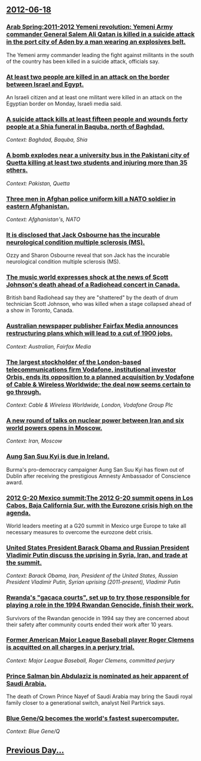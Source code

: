 ## [2012-06-18](/news/2012/06/18/index.md)

### [Arab Spring:2011-2012 Yemeni revolution: Yemeni Army commander General Salem Ali Qatan is killed in a suicide attack in the port city of Aden by a man wearing an explosives belt. ](/news/2012/06/18/arab-spring-p2011a2012-yemeni-revolution-yemeni-army-commander-general-salem-ali-qatan-is-killed-in-a-suicide-attack-in-the-port-city-of.md)
The Yemeni army commander leading the fight against militants in the south of the country has been killed in a suicide attack, officials say.

### [At least two people are killed in an attack on the border between Israel and Egypt. ](/news/2012/06/18/at-least-two-people-are-killed-in-an-attack-on-the-border-between-israel-and-egypt.md)
An Israeli citizen and at least one militant were killed in an attack on the Egyptian border on Monday, Israeli media said.

### [A suicide attack kills at least fifteen people and wounds forty people at a Shia funeral in Baquba, north of Baghdad.](/news/2012/06/18/a-suicide-attack-kills-at-least-fifteen-people-and-wounds-forty-people-at-a-shia-funeral-in-baquba-north-of-baghdad.md)
_Context: Baghdad, Baquba, Shia_

### [A bomb explodes near a university bus in the Pakistani city of Quetta killing at least two students and injuring more than 35 others. ](/news/2012/06/18/a-bomb-explodes-near-a-university-bus-in-the-pakistani-city-of-quetta-killing-at-least-two-students-and-injuring-more-than-35-others.md)
_Context: Pakistan, Quetta_

### [Three men in Afghan police uniform kill a NATO soldier in eastern Afghanistan.](/news/2012/06/18/three-men-in-afghan-police-uniform-kill-a-nato-soldier-in-eastern-afghanistan.md)
_Context: Afghanistan's, NATO_

### [It is disclosed that Jack Osbourne has the incurable neurological condition multiple sclerosis (MS). ](/news/2012/06/18/it-is-disclosed-that-jack-osbourne-has-the-incurable-neurological-condition-multiple-sclerosis-ms.md)
Ozzy and Sharon Osbourne reveal that son Jack has the incurable neurological condition multiple sclerosis (MS).

### [The music world expresses shock at the news of Scott Johnson's death ahead of a Radiohead concert in Canada. ](/news/2012/06/18/the-music-world-expresses-shock-at-the-news-of-scott-johnson-s-death-ahead-of-a-radiohead-concert-in-canada.md)
British band Radiohead say they are &quot;shattered&quot; by the death of drum technician Scott Johnson, who was killed when a stage collapsed ahead of a show in Toronto, Canada.

### [Australian newspaper publisher Fairfax Media announces restructuring plans which will lead to a cut of 1900 jobs. ](/news/2012/06/18/australian-newspaper-publisher-fairfax-media-announces-restructuring-plans-which-will-lead-to-a-cut-of-1900-jobs.md)
_Context: Australian, Fairfax Media_

### [The largest stockholder of the London-based telecommunications firm Vodafone, institutional investor Orbis, ends its opposition to a planned acquisition by Vodafone of Cable & Wireless Worldwide; the deal now seems certain to go through. ](/news/2012/06/18/the-largest-stockholder-of-the-london-based-telecommunications-firm-vodafone-institutional-investor-orbis-ends-its-opposition-to-a-planned.md)
_Context: Cable & Wireless Worldwide, London, Vodafone Group Plc_

### [A new round of talks on nuclear power between Iran and six world powers opens in Moscow. ](/news/2012/06/18/a-new-round-of-talks-on-nuclear-power-between-iran-and-six-world-powers-opens-in-moscow.md)
_Context: Iran, Moscow_

### [Aung San Suu Kyi is due in Ireland. ](/news/2012/06/18/aung-san-suu-kyi-is-due-in-ireland.md)
Burma&#39;s pro-democracy campaigner Aung San Suu Kyi has flown out of Dublin after receiving the prestigious Amnesty Ambassador of Conscience award.

### [2012 G-20 Mexico summit:The 2012 G-20 summit opens in Los Cabos, Baja California Sur, with the Eurozone crisis high on the agenda. ](/news/2012/06/18/2012-g-20-mexico-summit-pthe-2012-g-20-summit-opens-in-los-cabos-baja-california-sur-with-the-eurozone-crisis-high-on-the-agenda.md)
World leaders meeting at a G20 summit in Mexico urge Europe to take all necessary measures to overcome the eurozone debt crisis.

### [United States President Barack Obama and Russian President Vladimir Putin discuss the uprising in Syria, Iran, and trade at the summit. ](/news/2012/06/18/united-states-president-barack-obama-and-russian-president-vladimir-putin-discuss-the-uprising-in-syria-iran-and-trade-at-the-summit.md)
_Context: Barack Obama, Iran, President of the United States, Russian President Vladimir Putin, Syrian uprising (2011-present), Vladimir Putin_

### [Rwanda's "gacaca courts", set up to try those responsible for playing a role in the 1994 Rwandan Genocide, finish their work. ](/news/2012/06/18/rwanda-s-gacaca-courts-set-up-to-try-those-responsible-for-playing-a-role-in-the-1994-rwandan-genocide-finish-their-work.md)
Survivors of the Rwandan genocide in 1994 say they are concerned about their safety after community courts ended their work after 10 years.

### [Former American Major League Baseball player Roger Clemens is acquitted on all charges in a perjury trial. ](/news/2012/06/18/former-american-major-league-baseball-player-roger-clemens-is-acquitted-on-all-charges-in-a-perjury-trial.md)
_Context: Major League Baseball, Roger Clemens, committed perjury_

### [Prince Salman bin Abdulaziz is nominated as heir apparent of Saudi Arabia. ](/news/2012/06/18/prince-salman-bin-abdulaziz-is-nominated-as-heir-apparent-of-saudi-arabia.md)
The death of Crown Prince Nayef of Saudi Arabia may bring the Saudi royal family closer to a generational switch, analyst Neil Partrick says.

### [Blue Gene/Q becomes the world's fastest supercomputer. ](/news/2012/06/18/blue-gene-q-becomes-the-world-s-fastest-supercomputer.md)
_Context: Blue Gene/Q_

## [Previous Day...](/news/2012/06/17/index.md)


